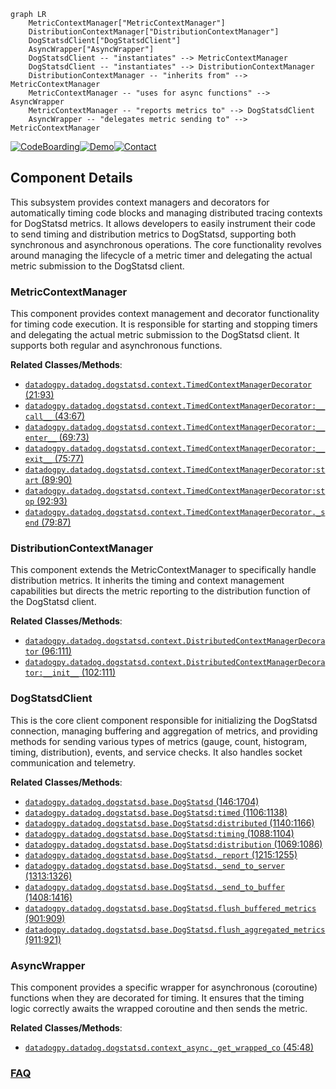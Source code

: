 ```mermaid
graph LR
    MetricContextManager["MetricContextManager"]
    DistributionContextManager["DistributionContextManager"]
    DogStatsdClient["DogStatsdClient"]
    AsyncWrapper["AsyncWrapper"]
    DogStatsdClient -- "instantiates" --> MetricContextManager
    DogStatsdClient -- "instantiates" --> DistributionContextManager
    DistributionContextManager -- "inherits from" --> MetricContextManager
    MetricContextManager -- "uses for async functions" --> AsyncWrapper
    MetricContextManager -- "reports metrics to" --> DogStatsdClient
    AsyncWrapper -- "delegates metric sending to" --> MetricContextManager
```
[![CodeBoarding](https://img.shields.io/badge/Generated%20by-CodeBoarding-9cf?style=flat-square)](https://github.com/CodeBoarding/CodeBoarding)[![Demo](https://img.shields.io/badge/Try%20our-Demo-blue?style=flat-square)](https://www.codeboarding.org/demo)[![Contact](https://img.shields.io/badge/Contact%20us%20-%20contact@codeboarding.org-lightgrey?style=flat-square)](mailto:contact@codeboarding.org)

## Component Details

This subsystem provides context managers and decorators for automatically timing code blocks and managing distributed tracing contexts for DogStatsd metrics. It allows developers to easily instrument their code to send timing and distribution metrics to DogStatsd, supporting both synchronous and asynchronous operations. The core functionality revolves around managing the lifecycle of a metric timer and delegating the actual metric submission to the DogStatsd client.

### MetricContextManager
This component provides context management and decorator functionality for timing code execution. It is responsible for starting and stopping timers and delegating the actual metric submission to the DogStatsd client. It supports both regular and asynchronous functions.


**Related Classes/Methods**:

- <a href="https://github.com/DataDog/datadogpy/blob/master/datadog/dogstatsd/context.py#L21-L93" target="_blank" rel="noopener noreferrer">`datadogpy.datadog.dogstatsd.context.TimedContextManagerDecorator` (21:93)</a>
- <a href="https://github.com/DataDog/datadogpy/blob/master/datadog/dogstatsd/context.py#L43-L67" target="_blank" rel="noopener noreferrer">`datadogpy.datadog.dogstatsd.context.TimedContextManagerDecorator:__call__` (43:67)</a>
- <a href="https://github.com/DataDog/datadogpy/blob/master/datadog/dogstatsd/context.py#L69-L73" target="_blank" rel="noopener noreferrer">`datadogpy.datadog.dogstatsd.context.TimedContextManagerDecorator:__enter__` (69:73)</a>
- <a href="https://github.com/DataDog/datadogpy/blob/master/datadog/dogstatsd/context.py#L75-L77" target="_blank" rel="noopener noreferrer">`datadogpy.datadog.dogstatsd.context.TimedContextManagerDecorator:__exit__` (75:77)</a>
- <a href="https://github.com/DataDog/datadogpy/blob/master/datadog/dogstatsd/context.py#L89-L90" target="_blank" rel="noopener noreferrer">`datadogpy.datadog.dogstatsd.context.TimedContextManagerDecorator:start` (89:90)</a>
- <a href="https://github.com/DataDog/datadogpy/blob/master/datadog/dogstatsd/context.py#L92-L93" target="_blank" rel="noopener noreferrer">`datadogpy.datadog.dogstatsd.context.TimedContextManagerDecorator:stop` (92:93)</a>
- <a href="https://github.com/DataDog/datadogpy/blob/master/datadog/dogstatsd/context.py#L79-L87" target="_blank" rel="noopener noreferrer">`datadogpy.datadog.dogstatsd.context.TimedContextManagerDecorator._send` (79:87)</a>


### DistributionContextManager
This component extends the MetricContextManager to specifically handle distribution metrics. It inherits the timing and context management capabilities but directs the metric reporting to the distribution function of the DogStatsd client.


**Related Classes/Methods**:

- <a href="https://github.com/DataDog/datadogpy/blob/master/datadog/dogstatsd/context.py#L96-L111" target="_blank" rel="noopener noreferrer">`datadogpy.datadog.dogstatsd.context.DistributedContextManagerDecorator` (96:111)</a>
- <a href="https://github.com/DataDog/datadogpy/blob/master/datadog/dogstatsd/context.py#L102-L111" target="_blank" rel="noopener noreferrer">`datadogpy.datadog.dogstatsd.context.DistributedContextManagerDecorator:__init__` (102:111)</a>


### DogStatsdClient
This is the core client component responsible for initializing the DogStatsd connection, managing buffering and aggregation of metrics, and providing methods for sending various types of metrics (gauge, count, histogram, timing, distribution), events, and service checks. It also handles socket communication and telemetry.


**Related Classes/Methods**:

- <a href="https://github.com/DataDog/datadogpy/blob/master/datadog/dogstatsd/base.py#L146-L1704" target="_blank" rel="noopener noreferrer">`datadogpy.datadog.dogstatsd.base.DogStatsd` (146:1704)</a>
- <a href="https://github.com/DataDog/datadogpy/blob/master/datadog/dogstatsd/base.py#L1106-L1138" target="_blank" rel="noopener noreferrer">`datadogpy.datadog.dogstatsd.base.DogStatsd:timed` (1106:1138)</a>
- <a href="https://github.com/DataDog/datadogpy/blob/master/datadog/dogstatsd/base.py#L1140-L1166" target="_blank" rel="noopener noreferrer">`datadogpy.datadog.dogstatsd.base.DogStatsd:distributed` (1140:1166)</a>
- <a href="https://github.com/DataDog/datadogpy/blob/master/datadog/dogstatsd/base.py#L1088-L1104" target="_blank" rel="noopener noreferrer">`datadogpy.datadog.dogstatsd.base.DogStatsd:timing` (1088:1104)</a>
- <a href="https://github.com/DataDog/datadogpy/blob/master/datadog/dogstatsd/base.py#L1069-L1086" target="_blank" rel="noopener noreferrer">`datadogpy.datadog.dogstatsd.base.DogStatsd:distribution` (1069:1086)</a>
- <a href="https://github.com/DataDog/datadogpy/blob/master/datadog/dogstatsd/base.py#L1215-L1255" target="_blank" rel="noopener noreferrer">`datadogpy.datadog.dogstatsd.base.DogStatsd._report` (1215:1255)</a>
- <a href="https://github.com/DataDog/datadogpy/blob/master/datadog/dogstatsd/base.py#L1313-L1326" target="_blank" rel="noopener noreferrer">`datadogpy.datadog.dogstatsd.base.DogStatsd._send_to_server` (1313:1326)</a>
- <a href="https://github.com/DataDog/datadogpy/blob/master/datadog/dogstatsd/base.py#L1408-L1416" target="_blank" rel="noopener noreferrer">`datadogpy.datadog.dogstatsd.base.DogStatsd._send_to_buffer` (1408:1416)</a>
- <a href="https://github.com/DataDog/datadogpy/blob/master/datadog/dogstatsd/base.py#L901-L909" target="_blank" rel="noopener noreferrer">`datadogpy.datadog.dogstatsd.base.DogStatsd.flush_buffered_metrics` (901:909)</a>
- <a href="https://github.com/DataDog/datadogpy/blob/master/datadog/dogstatsd/base.py#L911-L921" target="_blank" rel="noopener noreferrer">`datadogpy.datadog.dogstatsd.base.DogStatsd.flush_aggregated_metrics` (911:921)</a>


### AsyncWrapper
This component provides a specific wrapper for asynchronous (coroutine) functions when they are decorated for timing. It ensures that the timing logic correctly awaits the wrapped coroutine and then sends the metric.


**Related Classes/Methods**:

- <a href="https://github.com/DataDog/datadogpy/blob/master/datadog/dogstatsd/context_async.py#L45-L48" target="_blank" rel="noopener noreferrer">`datadogpy.datadog.dogstatsd.context_async._get_wrapped_co` (45:48)</a>




### [FAQ](https://github.com/CodeBoarding/GeneratedOnBoardings/tree/main?tab=readme-ov-file#faq)